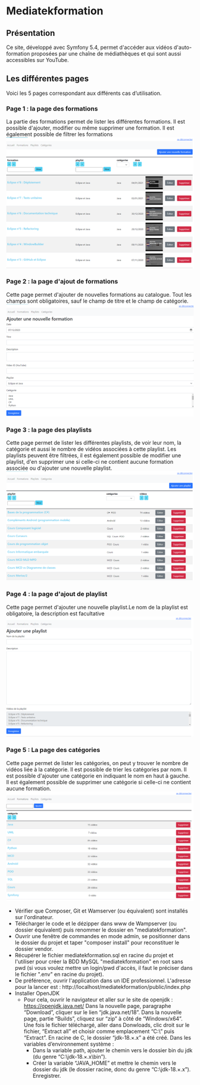 # Mediatekformation
## Présentation
Ce site, développé avec Symfony 5.4, permet d'accéder aux vidéos d'auto-formation proposées par une chaîne de médiathèques et qui sont aussi accessibles sur YouTube.<br> 

## Les différentes pages
Voici les 5 pages correspondant aux différents cas d’utilisation.
### Page 1 : la page des formations
La partie des formations permet de lister les différentes formations. Il est possible d'ajouter, modifier ou même supprimer une formation. Il est également possible de filtrer les formations<br>
![img2](https://github.com/squareface27/mediatekformation/blob/prod/images/admin_formations.png?raw=true)
### Page 2 : la page d'ajout de formations
Cette page permet d'ajouter de nouvelles formations au catalogue. Tout les champs sont obligatoires, sauf le champ de titre et le champ de catégorie.
![img3](https://github.com/squareface27/mediatekformation/blob/prod/images/admin_formations_add.png?raw=true)
### Page 3 : la page des playlists
Cette page permet de lister les différentes playlists, de voir leur nom, la catégorie et aussi le nombre de vidéos associées à cette playlist. Les playlists peuvent être filtrées, il est également possible de modifier une playlist, d'en supprimer une si celle-ci ne contient aucune formation associée ou d'ajouter une nouvelle playlist.
![img4](https://github.com/squareface27/mediatekformation/blob/prod/images/admin_playlists.png?raw=true)
### Page 4 : la page d'ajout de playlist
Cette page permet d'ajouter une nouvelle playlist.Le nom de la playlist est obligatoire, la description est facultative
![img5](https://github.com/squareface27/mediatekformation/blob/prod/images/admin_playlists_add.png?raw=true)
### Page 5 : La page des catégories
Cette page permet de lister les catégories, on peut y trouver le nombre de vidéos liée à la catégorie. Il est possible de trier les catégories par nom. Il est possible d'ajouter une catégorie en indiquant le nom en haut à gauche. Il est également possible de supprimer une catégorie si celle-ci ne contient aucune formation.
![img6](https://github.com/squareface27/mediatekformation/blob/prod/images/admin_categories.png?raw=true)


- Vérifier que Composer, Git et Wamserver (ou équivalent) sont installés sur l'ordinateur.
- Télécharger le code et le dézipper dans www de Wampserver (ou dossier équivalent) puis renommer le dossier en "mediatekformation".<br>
- Ouvrir une fenêtre de commandes en mode admin, se positionner dans le dossier du projet et taper "composer install" pour reconstituer le dossier vendor.<br>
- Récupérer le fichier mediatekformation.sql en racine du projet et l'utiliser pour créer la BDD MySQL "mediatekformation" en root sans pwd (si vous voulez mettre un login/pwd d'accès, il faut le préciser dans le fichier ".env" en racine du projet).<br>
- De préférence, ouvrir l'application dans un IDE professionnel. L'adresse pour la lancer est : http://localhost/mediatekformation/public/index.php<br>
- Installer OpenJDK<br>
    - Pour cela, ouvrir le navigateur et aller sur le site de openjdk :
https://openjdk.java.net/
Dans la nouvelle page, paragraphe “Download”, cliquer sur le lien “jdk.java.net/18”.
Dans la nouvelle page, partie “Builds”, cliquez sur “zip” à côté de “Windows/x64”.
Une fois le fichier téléchargé, aller dans Donwloads, clic droit sur le fichier, “Extract all” et choisir comme emplacement “C:\” puis “Extract”.
En racine de C, le dossier “jdk-18.×.x” a été créé.
Dans les variables d’environnement système :
        - Dans la variable path, ajouter le chemin vers le dossier bin du jdk (du genre “C:\jdk-18.×.x\bin”).
        - Créer la variable “JAVA_HOME” et mettre le chemin vers le dossier du jdk (le dossier racine, donc du genre “C:\jdk-18.×.x”).
        Enregistrer.


